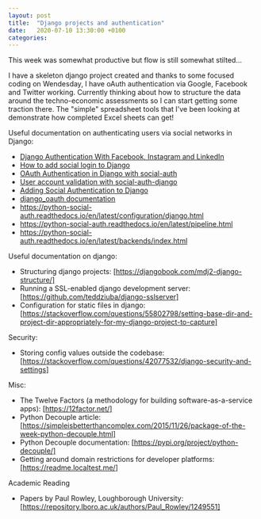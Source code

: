 ```yaml
---
layout: post
title:  "Django projects and authentication"
date:   2020-07-10 13:30:00 +0100
categories: 
---
```


This week was somewhat productive but flow is still somewhat stilted...

I have a skeleton django project created and thanks to some focused coding on Wendesday, I have oAuth authentication via Google, Facebook and Twitter working. Currently thinking about how to structure the data around the techno-economic assessments so I can start getting some traction there. The "simple" spreadsheet tools that I've been looking at demonstrate how completed Excel sheets can get!


Useful documentation on authenticating users via social networks in Django:
 - [Django Authentication With Facebook, Instagram and LinkedIn](https://www.digitalocean.com/community/tutorials/django-authentication-with-facebook-instagram-and-linkedin)
 - [How to add social login to Django](https://simpleisbetterthancomplex.com/tutorial/2016/10/24/how-to-add-social-login-to-django.html)
 - [OAuth Authentication in Django with social-auth](https://medium.com/trabe/oauth-authentication-in-django-with-social-auth-c67a002479c1)
 - [User account validation with social-auth-django](https://medium.com/trabe/user-account-validation-with-social-auth-django-658ff00404b5)
 - [Adding Social Authentication to Django](https://realpython.com/adding-social-authentication-to-django/)
 - [django_oauth documentation](https://github.com/Alexmhack/django_oauth/blob/fea559f5d1d5258c2fef9c1259c205423d7c9903/README.md)
 - <https://python-social-auth.readthedocs.io/en/latest/configuration/django.html>
 - <https://python-social-auth.readthedocs.io/en/latest/pipeline.html>
 - <https://python-social-auth.readthedocs.io/en/latest/backends/index.html>

Useful documentation on django:
 - Structuring django projects: [https://djangobook.com/mdj2-django-structure/]
 - Running a SSL-enabled django development server: [https://github.com/teddziuba/django-sslserver]
 - Configuration for static files in django: [https://stackoverflow.com/questions/55802798/setting-base-dir-and-project-dir-appropriately-for-my-django-project-to-capture]
 
 Security:
  - Storing config values outside the codebase: [https://stackoverflow.com/questions/42077532/django-security-and-settings]
 
 Misc:
  - The Twelve Factors (a methodology for building software-as-a-service apps): [https://12factor.net/]
  - Python Decouple article: [https://simpleisbetterthancomplex.com/2015/11/26/package-of-the-week-python-decouple.html]
  - Python Decouple documentation: [https://pypi.org/project/python-decouple/]
  - Getting around domain restrictions for developer platforms: [https://readme.localtest.me/]

Academic Reading
 - Papers by Paul Rowley, Loughborough University: [https://repository.lboro.ac.uk/authors/Paul_Rowley/1249551]

